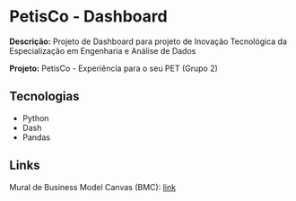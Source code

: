 # PetisCo - Dashboard
**Descrição:** Projeto de Dashboard para projeto de Inovação Tecnológica da Especialização em Engenharia e Análise de Dados

**Projeto:** PetisCo - Experiência para o seu PET (Grupo 2)

## Tecnologias
* Python
* Dash
* Pandas

## Links
Mural de Business Model Canvas (BMC): [link](https://app.mural.co/t/m2iacademy4319/m/m2iacademy4319/1716859649701/721c6a4d0510126fd7c2f59f2af4414df63b62ff?sender=292a35af-4aa7-4d3c-af13-e21670e3a223)

